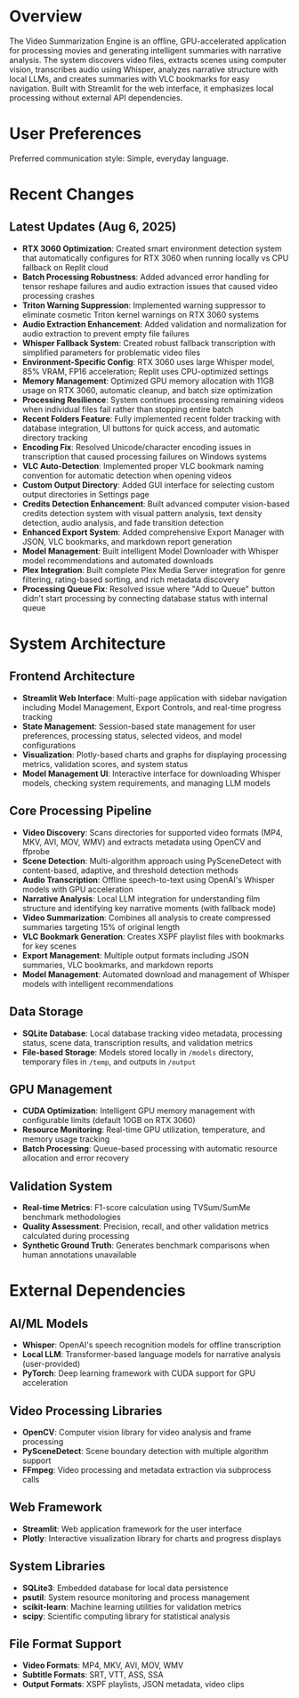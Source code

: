 # Overview

The Video Summarization Engine is an offline, GPU-accelerated application for processing movies and generating intelligent summaries with narrative analysis. The system discovers video files, extracts scenes using computer vision, transcribes audio using Whisper, analyzes narrative structure with local LLMs, and creates summaries with VLC bookmarks for easy navigation. Built with Streamlit for the web interface, it emphasizes local processing without external API dependencies.

# User Preferences

Preferred communication style: Simple, everyday language.

# Recent Changes

## Latest Updates (Aug 6, 2025)
- **RTX 3060 Optimization**: Created smart environment detection system that automatically configures for RTX 3060 when running locally vs CPU fallback on Replit cloud
- **Batch Processing Robustness**: Added advanced error handling for tensor reshape failures and audio extraction issues that caused video processing crashes
- **Triton Warning Suppression**: Implemented warning suppressor to eliminate cosmetic Triton kernel warnings on RTX 3060 systems
- **Audio Extraction Enhancement**: Added validation and normalization for audio extraction to prevent empty file failures
- **Whisper Fallback System**: Created robust fallback transcription with simplified parameters for problematic video files
- **Environment-Specific Config**: RTX 3060 uses large Whisper model, 85% VRAM, FP16 acceleration; Replit uses CPU-optimized settings
- **Memory Management**: Optimized GPU memory allocation with 11GB usage on RTX 3060, automatic cleanup, and batch size optimization
- **Processing Resilience**: System continues processing remaining videos when individual files fail rather than stopping entire batch
- **Recent Folders Feature**: Fully implemented recent folder tracking with database integration, UI buttons for quick access, and automatic directory tracking
- **Encoding Fix**: Resolved Unicode/character encoding issues in transcription that caused processing failures on Windows systems
- **VLC Auto-Detection**: Implemented proper VLC bookmark naming convention for automatic detection when opening videos
- **Custom Output Directory**: Added GUI interface for selecting custom output directories in Settings page
- **Credits Detection Enhancement**: Built advanced computer vision-based credits detection system with visual pattern analysis, text density detection, audio analysis, and fade transition detection
- **Enhanced Export System**: Added comprehensive Export Manager with JSON, VLC bookmarks, and markdown report generation
- **Model Management**: Built intelligent Model Downloader with Whisper model recommendations and automated downloads
- **Plex Integration**: Built complete Plex Media Server integration for genre filtering, rating-based sorting, and rich metadata discovery
- **Processing Queue Fix**: Resolved issue where "Add to Queue" button didn't start processing by connecting database status with internal queue

# System Architecture

## Frontend Architecture
- **Streamlit Web Interface**: Multi-page application with sidebar navigation including Model Management, Export Controls, and real-time progress tracking
- **State Management**: Session-based state management for user preferences, processing status, selected videos, and model configurations
- **Visualization**: Plotly-based charts and graphs for displaying processing metrics, validation scores, and system status
- **Model Management UI**: Interactive interface for downloading Whisper models, checking system requirements, and managing LLM models

## Core Processing Pipeline
- **Video Discovery**: Scans directories for supported video formats (MP4, MKV, AVI, MOV, WMV) and extracts metadata using OpenCV and ffprobe
- **Scene Detection**: Multi-algorithm approach using PySceneDetect with content-based, adaptive, and threshold detection methods
- **Audio Transcription**: Offline speech-to-text using OpenAI's Whisper models with GPU acceleration
- **Narrative Analysis**: Local LLM integration for understanding film structure and identifying key narrative moments (with fallback mode)
- **Video Summarization**: Combines all analysis to create compressed summaries targeting 15% of original length
- **VLC Bookmark Generation**: Creates XSPF playlist files with bookmarks for key scenes
- **Export Management**: Multiple output formats including JSON summaries, VLC bookmarks, and markdown reports
- **Model Management**: Automated download and management of Whisper models with intelligent recommendations

## Data Storage
- **SQLite Database**: Local database tracking video metadata, processing status, scene data, transcription results, and validation metrics
- **File-based Storage**: Models stored locally in `/models` directory, temporary files in `/temp`, and outputs in `/output`

## GPU Management
- **CUDA Optimization**: Intelligent GPU memory management with configurable limits (default 10GB on RTX 3060)
- **Resource Monitoring**: Real-time GPU utilization, temperature, and memory usage tracking
- **Batch Processing**: Queue-based processing with automatic resource allocation and error recovery

## Validation System
- **Real-time Metrics**: F1-score calculation using TVSum/SumMe benchmark methodologies
- **Quality Assessment**: Precision, recall, and other validation metrics calculated during processing
- **Synthetic Ground Truth**: Generates benchmark comparisons when human annotations unavailable

# External Dependencies

## AI/ML Models
- **Whisper**: OpenAI's speech recognition models for offline transcription
- **Local LLM**: Transformer-based language models for narrative analysis (user-provided)
- **PyTorch**: Deep learning framework with CUDA support for GPU acceleration

## Video Processing Libraries
- **OpenCV**: Computer vision library for video analysis and frame processing
- **PySceneDetect**: Scene boundary detection with multiple algorithm support
- **FFmpeg**: Video processing and metadata extraction via subprocess calls

## Web Framework
- **Streamlit**: Web application framework for the user interface
- **Plotly**: Interactive visualization library for charts and progress displays

## System Libraries
- **SQLite3**: Embedded database for local data persistence
- **psutil**: System resource monitoring and process management
- **scikit-learn**: Machine learning utilities for validation metrics
- **scipy**: Scientific computing library for statistical analysis

## File Format Support
- **Video Formats**: MP4, MKV, AVI, MOV, WMV
- **Subtitle Formats**: SRT, VTT, ASS, SSA
- **Output Formats**: XSPF playlists, JSON metadata, video clips
